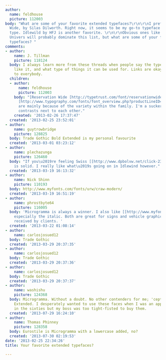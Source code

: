 ```yaml
---
author:
  name: feldhouse
  picture: 112003
body: "What are some of your favorite extended typefaces?\r\n\r\nI prefer Reservation
  Wide, by Silas Dilworth. Right now, it seems to be my go-to typeface for extended
  type. Idlewild by HFJ is another favorite. \r\n\r\nObvious ones like Helvetica and
  Univers will probably dominate this list, but what are some of your favorite extended
  typefaces? "
comments:
- author:
    name: J. Tillman
    picture: 118124
  body: I always learn more from these threads when people say the typeface, why you
    like it, and what type of things it can be used for. Links are okay, too. Thanks
    to everybody.
  children:
  - author:
      name: feldhouse
      picture: 112003
    body: "[Reservation Wide [http://typetrust.com/font/reservationwide]]\r\n\r\n[Idlewild
      [http://www.typography.com/fonts/font_overview.php?productLineID=100043&path=head]]\r\n\r\nReasons
      are mainly because of the variety within the family. I'm a sucker for thick/thin
      contrasts next to each other."
    created: '2013-02-26 17:37:47'
  created: '2013-02-25 23:52:01'
- author:
    name: guytrowbridge
    picture: 128825
  body: Trade Gothic Bold Extended is my personal favourite
  created: '2013-03-01 03:23:12'
- author:
    name: plechazunga
    picture: 126460
  body: "If you\u2019re feeling Swiss [[http://www.dpbolvw.net/click-2394569-10979324?url=http%3A%2F%2Fwww.linotype.com%2F89986%2FMicrogramma-family.html|Microgramma]]
    is solid. I really like what\u2019s going on in Idlewind however."
  created: '2013-03-19 16:13:32'
- author:
    name: Nick Shinn
    picture: 110193
  body: http://www.myfonts.com/fonts/urw/craw-modern/
  created: '2013-03-19 16:51:19'
- author:
    name: phrostbyte64
    picture: 116005
  body: 'Microgramma is always a winner. I also like [[http://www.myfonts.com/search/serpentine/fonts/|Serpentine]],
    especially the italic. Both are great for signs and vehicle graphics and well
    received by clients. '
  created: '2013-03-22 01:08:14'
- author:
    name: carlosjosued12
  body: Trade Gothic
  created: '2013-03-29 20:37:35'
- author:
    name: carlosjosued12
  body: Trade Gothic
  created: '2013-03-29 20:37:36'
- author:
    name: carlosjosued12
  body: Trade Gothic
  created: '2013-03-29 20:37:37'
- author:
    name: washishu
    picture: 124368
  body: Microgramma. Without a doubt. No other contenders for me; 'cept maybe Eurostyle
    Extended. I desperately wanted to use these faces when I was an apprentice comp.
    in the sixties but my boss was too tight-fisted to buy them.
  created: '2013-07-29 16:24:10'
- author:
    name: Thomas Phinney
    picture: 128358
  body: Eurostile is Microgramma with a lowercase added, no?
  created: '2013-07-30 02:19:53'
date: '2013-02-25 22:34:26'
title: Your favorite extended typefaces?

---
```

